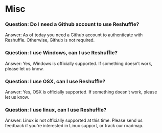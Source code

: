 # Misc

### Question: Do I need a Github account to use Reshuffle?

Answer: As of today you need a Github account to authenticate with Reshuffle. Otherwise, Github is not required.

### Question: I use Windows, can I use Reshuffle?

Answer: Yes, Windows is officially supported. If something doesn’t work, please let us know.

### Question: I use OSX, can I use Reshuffle?

Answer: Yes, OSX is officially supported. If something doesn’t work, please let us know.

### Question: I use linux, can I use Reshuffle?

Answer: Linux is not officially supported at this time. Please send us feedback if you're interested in Linux support, or track our roadmap.
